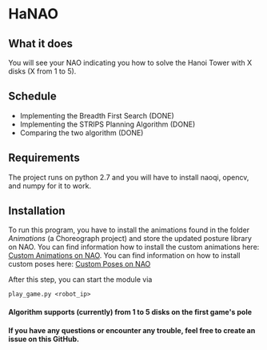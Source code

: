 # HaNAO 

## What it does
You will see your NAO indicating you how to solve the Hanoi Tower with X disks (X from 1 to 5).

## Schedule
 - Implementing the Breadth First Search (DONE)
 - Implementing the STRIPS Planning Algorithm (DONE)
 - Comparing the two algorithm (DONE)

## Requirements
The project runs on python 2.7 and you will have to install naoqi, opencv, and numpy for it to work.

## Installation
To run this program, you have to install the animations found in the folder _Animations_ (a Choreograph project) and store the updated posture library on NAO. You can find information how to install the custom animations here: [Custom Animations on NAO](https://sebastianwallkoetter.wordpress.com/2019/05/19/custom-animations-during-speech/). You can find information on how to install custom poses here: [Custom Poses on NAO](https://sebastianwallkoetter.wordpress.com/2019/04/05/the-hidden-potential-of-nao-and-pepper-custom-robot-postures-in-naoqi-v2-4/)

After this step, you can start the module via

    play_game.py <robot_ip>
 
#### Algorithm supports (currently) from 1 to 5 disks on the first game's pole

#### If you have any questions or encounter any trouble, feel free to create an issue on this GitHub.

